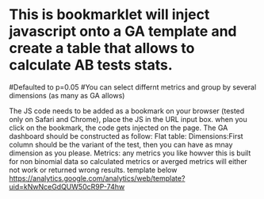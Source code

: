 # This is bookmarklet will inject javascript onto a GA template and create a table that allows to calculate AB tests stats.
#Defaulted to p=0.05
#You can select differnt metrics and group by several dimensions (as many as GA allows)

The JS code needs to be added as a bookmark on your browser (tested only on Safari and Chrome), place the JS in the URL input box. when you click on the bookmark, the code gets injected on the page.
The GA dashboard should be constructed as follow:
Flat table:
Dimensions:First column should be the variant of the test, then you can have as mnay dimension as you please.
Metrics: any metrics you like howver this is built for non binomial data so calculated metrics or averged metrics will either not work or returned wrong results.
template below
https://analytics.google.com/analytics/web/template?uid=kNwNceGdQUW50cR9P-74hw
